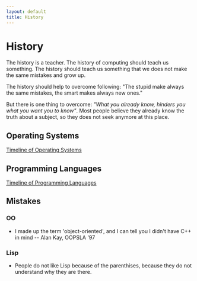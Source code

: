 ```yaml
---
layout: default
title: History
---
```


<!-- TODO: 

  * TIME LINE 

-->

# History

The history is a teacher. The history of computing should teach us something. The history should teach us something that we does not make the same mistakes and grow up.

The history should help to overcome following: "The stupid make always the same mistakes, the smart makes always new ones."

But there is one thing to overcome: *"What you already know, hinders you what you want you to know"*. Most people believe they already know the truth about a subject, so they does not seek anymore at this place.

## Operating Systems

[Timeline of Operating Systems](https://en.wikipedia.org/wiki/Timeline_of_operating_systems)

## Programming Languages

[Timeline of Programming Languages](https://en.wikipedia.org/wiki/Timeline_of_programming_languages)

## Mistakes


### OO

* I made up the term 'object-oriented', and I can tell you I didn't have C++ in mind
  -- Alan Kay, OOPSLA '97

### Lisp

* People do not like Lisp because of the parenthises, because they do not understand why they are there.
